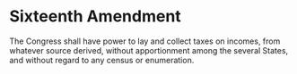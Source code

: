 # Sixteenth Amendment

The Congress shall have power to lay and collect taxes on incomes, from whatever source derived, without apportionment among the several States, and without regard to any census or enumeration.
